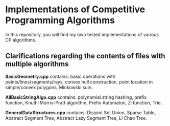 # Implementations of Competitive Programming Algorithms
In this repository, you will find my own tested implementations of various CP algorithms.
## Clarifications regarding the contents of files with multiple algorithms
**BasicGeometry.cpp** contains: basic operations with points/lines/segments/rays, convex hull construction, point location in simple/convex polygons, Minkowski sum.

**AllBasicStringAlgo.cpp** contains: polynomial string hashing, prefix function, Knuth-Morris-Pratt algorithm, Prefix Automaton, Z-function, Trie.

**GeneralDataStructures.cpp** contains: Disjoint Set Union, Sparse Table, Abstract Segment Tree, Abstract Lazy Segment Tree, Li Chao Tree.
